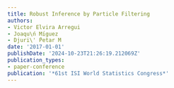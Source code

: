 ```yaml
---
title: Robust Inference by Particle Filtering
authors:
- Victor Elvira Arregui
- Joaqu\ń Mı́guez
- Djuri\' ́Petar M
date: '2017-01-01'
publishDate: '2024-10-23T21:26:19.212069Z'
publication_types:
- paper-conference
publication: '*61st ISI World Statistics Congress*'
---
```

